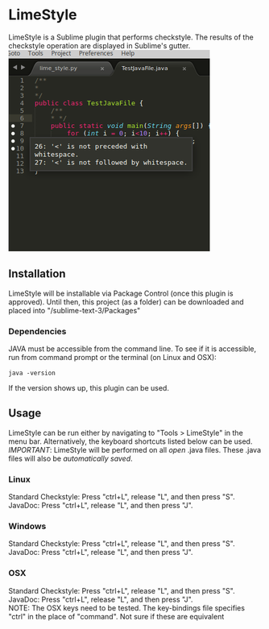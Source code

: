 # LimeStyle
LimeStyle is a Sublime plugin that performs checkstyle.
The results of the checkstyle operation are displayed in Sublime's gutter.  
![Screen shot](https://github.com/kauboy26/LimeStyle/blob/master/screen_shot.png)

## Installation
LimeStyle will be installable via Package Control (once this plugin is approved).
Until then, this project (as a folder) can be downloaded and placed into "/sublime-text-3/Packages"

### Dependencies
JAVA must be accessible from the command line. To see if it is accessible,
run from command prompt or the terminal (on Linux and OSX):
```
java -version
```
If the version shows up, this plugin can be used.

## Usage
LimeStyle can be run either by navigating to "Tools > LimeStyle" in the menu bar.
Alternatively, the keyboard shortcuts listed below can be used.  
*IMPORTANT*: LimeStyle will be performed on all *open* .java files. These .java
files will also be *automatically saved*.

### Linux
Standard Checkstyle: Press "ctrl+L", release "L", and then press "S".  
JavaDoc: Press "ctrl+L", release "L", and then press "J".

### Windows
Standard Checkstyle: Press "ctrl+L", release "L", and then press "S".  
JavaDoc: Press "ctrl+L", release "L", and then press "J".

### OSX
Standard Checkstyle: Press "ctrl+L", release "L", and then press "S".  
JavaDoc: Press "ctrl+L", release "L", and then press "J".  
NOTE: The OSX keys need to be tested. The key-bindings file specifies "ctrl" in
the place of "command". Not sure if these are equivalent